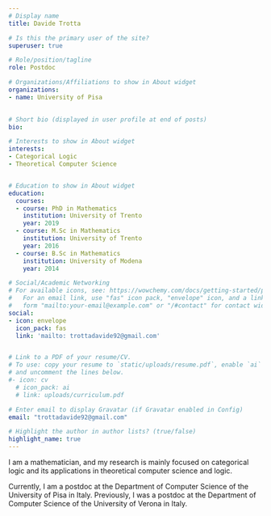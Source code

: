 ```yaml
---
# Display name
title: Davide Trotta

# Is this the primary user of the site?
superuser: true

# Role/position/tagline
role: Postdoc

# Organizations/Affiliations to show in About widget
organizations:
- name: University of Pisa
  

# Short bio (displayed in user profile at end of posts)
bio: 

# Interests to show in About widget
interests:
- Categorical Logic
- Theoretical Computer Science


# Education to show in About widget
education:
  courses:
  - course: PhD in Mathematics
    institution: University of Trento
    year: 2019
  - course: M.Sc in Mathematics
    institution: University of Trento
    year: 2016
  - course: B.Sc in Mathematics
    institution: University of Modena
    year: 2014

# Social/Academic Networking
# For available icons, see: https://wowchemy.com/docs/getting-started/page-builder/#icons
#   For an email link, use "fas" icon pack, "envelope" icon, and a link in the
#   form "mailto:your-email@example.com" or "/#contact" for contact widget.
social:
- icon: envelope
  icon_pack: fas
  link: 'mailto: trottadavide92@gmail.com'


# Link to a PDF of your resume/CV.
# To use: copy your resume to `static/uploads/resume.pdf`, enable `ai` icons in `params.toml`, 
# and uncomment the lines below.
#- icon: cv
  # icon_pack: ai
  # link: uploads/curriculum.pdf

# Enter email to display Gravatar (if Gravatar enabled in Config)
email: "trottadavide92@gmail.com"

# Highlight the author in author lists? (true/false)
highlight_name: true
---
```


I am a mathematician, and my research is mainly focused on categorical logic and its applications in theoretical computer science and logic. 


Currently, I am a postdoc  at the Department of Computer Science of the University of Pisa in Italy. Previously, I was a postdoc at the Department of Computer Science of the University of Verona in Italy.
